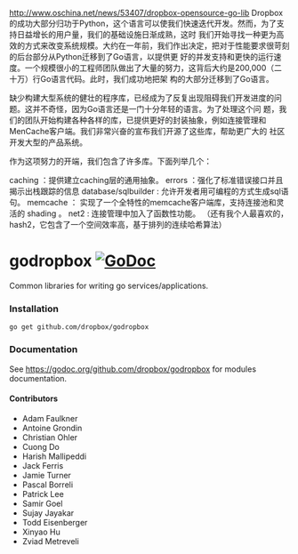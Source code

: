http://www.oschina.net/news/53407/dropbox-opensource-go-lib
Dropbox的成功大部分归功于Python，这个语言可以使我们快速迭代开发。然而，为了支持日益增长的用户量，我们的基础设施日渐成熟，这时 我们开始寻找一种更为高效的方式来改变系统规模。大约在一年前，我们作出决定，把对于性能要求很苛刻的后台部分从Python迁移到了Go语言，以提供更 好的并发支持和更快的运行速度。一个规模很小的工程师团队做出了大量的努力，这背后大约是200,000（二十万）行Go语言代码。此时，我们成功地把架 构的大部分迁移到了Go语言。

缺少构建大型系统的健壮的程序库，已经成为了反复出现阻碍我们开发进度的问题。这并不奇怪，因为Go语言还是一门十分年轻的语言。为了处理这个问 题，我们的团队开始构建各种各样的库，已提供更好的封装抽象，例如连接管理和MenCache客户端。我们非常兴奋的宣布我们开源了这些库，帮助更广大的 社区开发大型的产品系统。

作为这项努力的开端，我们包含了许多库。下面列举几个：

caching ：提供建立caching层的通用抽象。
errors ：强化了标准错误接口并且揭示出栈跟踪的信息
database/sqlbuilder : 允许开发者用可编程的方式生成sql语句。
memcache ： 实现了一个全特性的memcache客户端库，支持连接池和灵活的 shading 。
net2 : 连接管理中加入了函数性功能。
（还有我个人最喜欢的，hash2，它包含了一个空间效率高，基于排列的连续哈希算法）
# godropbox [![GoDoc](https://godoc.org/github.com/dropbox/godropbox?status.png)](https://godoc.org/github.com/dropbox/godropbox)

Common libraries for writing go services/applications.

### Installation
``go get github.com/dropbox/godropbox``

### Documentation

See https://godoc.org/github.com/dropbox/godropbox for modules documentation.

#### Contributors
- Adam Faulkner
- Antoine Grondin
- Christian Ohler
- Cuong Do
- Harish Mallipeddi
- Jack Ferris
- Jamie Turner
- Pascal Borreli
- Patrick Lee
- Samir Goel
- Sujay Jayakar
- Todd Eisenberger
- Xinyao Hu
- Zviad Metreveli

